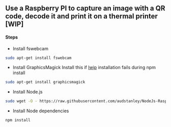 ## Use a Raspberry PI to capture an image with a QR code, decode it and print it on a thermal printer [WIP]  

#### Steps

* Install fswebcam
```bash
sudo apt-get install fswebcam
```
* Install GraphicsMagick
Install this if [lwip](https://github.com/EyalAr/lwip) installation fails during npm install
```bash
sudo apt-get install graphicsmagick
```
* Install Node.js
```bash
sudo wget -O - https://raw.githubusercontent.com/audstanley/NodeJs-Raspberry-Pi/master/Install-Node.sh | sudo bash;
```
* Install Node dependencies
```bash
npm install
```